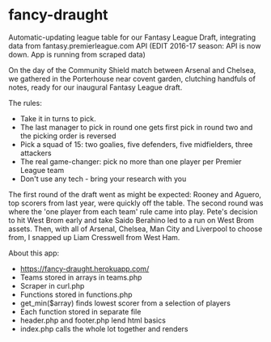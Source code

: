 # fancy-draught
Automatic-updating league table for our Fantasy League Draft, integrating data from fantasy.premierleague.com API
(EDIT 2016-17 season: API is now down. App is running from scraped data)

On the day of the Community Shield match between Arsenal and Chelsea, we gathered in the Porterhouse near covent garden, clutching handfuls of notes, ready for our inaugural Fantasy League draft.

The rules:

* Take it in turns to pick. 
* The last manager to pick in round one gets first pick in round two and the picking order is reversed
* Pick a squad of 15: two goalies, five defenders, five midfielders, three attackers
* The real game-changer: pick no more than one player per Premier League team
* Don't use any tech - bring your research with you

The first round of the draft went as might be expected: Rooney and Aguero, top scorers from last year, were quickly off the table. The second round was where the 'one player from each team' rule came into play. Pete's decision to hit West Brom early and take Saido Berahino led to a run on West Brom assets. Then, with all of Arsenal, Chelsea, Man City and Liverpool to choose from, I snapped up Liam Cresswell from West Ham.

About this app:

* https://fancy-draught.herokuapp.com/
* Teams stored in arrays in teams.php
* Scraper in curl.php
* Functions stored in functions.php 
* get_min($array) finds lowest scorer from a selection of players
* Each function stored in separate file
* header.php and footer.php lend html basics
* index.php calls the whole lot together and renders

